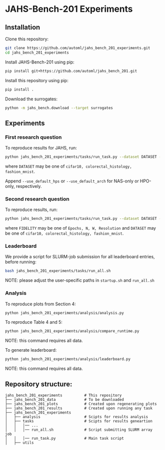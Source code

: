 # JAHS-Bench-201 Experiments


## Installation

Clone this repository:

```bash
git clone https://github.com/automl/jahs_bench_201_experiments.git
cd jahs_bench_201_experiments
```

Install JAHS-Bench-201 using pip:

```bash
pip install git+https://github.com/automl/jahs_bench_201.git
```

Install this repository using pip:

```bash
pip install .
```

Download the surrogates:

```bash
python -m jahs_bench.download --target surrogates
```

    

## Experiments

### First research question
To reproduce results for JAHS, run:

```bash
python jahs_bench_201_experiments/tasks/run_task.py --dataset DATASET --seed SEED --fidelity None
```

where `DATASET` may be one of `cifar10, colorectal_histology, fashion_mnist`.

Append `--use_default_hps` or `--use_default_arch` for NAS-only or HPO-only, respectively.

### Second research question
To reproduce results, run:

```bash
python jahs_bench_201_experiments/tasks/run_task.py --dataset DATASET --seed SEED --fidelity FIDELITY
```

where `FIDELITY` may be one of `Epochs, N, W, Resolution` and  `DATASET` may be one of `cifar10, colorectal_histology, fashion_mnist`.


### Leaderboard

We provide a script for SLURM-job submission for all leaderboard entries, before running:

```bash
bash jahs_bench_201_experiments/tasks/run_all.sh
```

NOTE: please adjust the user-specific paths in `startup.sh` and `run_all.sh`

### Analysis

To reproduce plots from Section 4:

```bash
python jahs_bench_201_experiments/analysis/analysis.py
```

To reproduce Table 4 and 5:

```bash
python jahs_bench_201_experiments/analysis/compare_runtime.py
```

NOTE: this command requires all data.

To generate leaderboard: 

```bash
python jahs_bench_201_experiments/analysis/leaderboard.py
```

NOTE: this command requires all data.

## Repository structure:

    jahs_bench_201_experiments          # This repository
    ├── jahs_bench_201_data             # To be downloaded
    ├── jahs_bench_201_plots            # Created upon regenerating plots
    ├── jahs_bench_201_results          # Created upon running any task
    ├── jahs_bench_201_experiments
    │   ├── analysis                    # Scipts for results analysis
    │   ├── tasks                       # Scipts for results geneartion
    │   │   │── ...
    │   │   │── run_all.sh              # Script submitting SLURM array job
    │   │   │── run_task.py             # Main task script
    │   ├── utils
